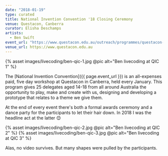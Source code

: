 ```yaml
---
date: "2018-01-19"
type: curated
title: National Invention Convention '18 Closing Ceremony
venue: Questacon, Canberra
curator: Elisha Deschamps
artists:
  - Ben Swift
event_url: "https://www.questacon.edu.au/outreach/programmes/questacon-smart-skills-initiative/questacon-invention-convention#term1569"
venue_url: https://www.questacon.edu.au
---
```


{% asset images/livecoding/ben-qic-1.jpg @pic alt="Ben livecoding at QIC 1" %}

The [National Invention Convention]({{ page.event_url }}) is an all-expenses
paid, five day workshop at Questacon in Canberra, held every January. This
program gives 25 delegates aged 14-18 from all around Australia the opportunity
to play, make and create with us, designing and developing a prototype that
relates to a theme we give them.

At the end of every event there's both a formal awards ceremony and a dance
party for the participants to let their hair down. In 2018 I was the headline
act at the latter 😊

{% asset images/livecoding/ben-qic-2.jpg @pic alt="Ben livecoding at QIC 2" %}
{% asset images/livecoding/ben-qic-3.jpg @pic alt="Ben livecoding at QIC 3" %}

Alas, no video survives. But many shapes were pulled by the participants.
